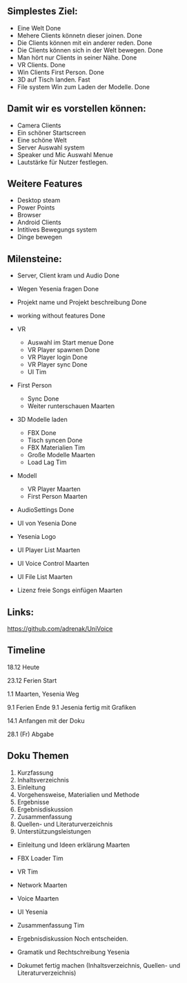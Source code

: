 
## Simplestes Ziel:
- Eine Welt                                     Done
- Mehere Clients könnetn dieser joinen.         Done
- Die Clients können mit ein anderer reden.     Done
- Die Clients können sich in der Welt bewegen.  Done
- Man hört nur Clients in seiner Nähe.          Done
- VR Clients.                                   Done                           
- Win Clients First Person.                     Done
- 3D auf Tisch landen.                          Fast
- File system Win zum Laden der Modelle.        Done

## Damit wir es vorstellen können:
- Camera Clients
- Ein schöner Startscreen
- Eine schöne Welt
- Server Auswahl system
- Speaker und Mic Auswahl Menue
- Lautstärke für Nutzer festlegen.
## Weitere Features
- Desktop steam  
- Power Points
- Browser
- Android Clients
- Intitives Bewegungs system
- Dinge bewegen

## Milensteine:
- Server, Client kram und Audio                 Done
- Wegen Yesenia fragen                          Done
- Projekt name und Projekt beschreibung         Done
- working without features                      Done

- VR  
    - Auswahl im Start menue                    Done      
    - VR Player spawnen                         Done
    - VR Player login                           Done
    - VR Player sync                            Done
    - UI                                        Tim
- First Person                              
    - Sync                                      Done
    - Weiter runterschauen                      Maarten
- 3D Modelle laden 
    - FBX                                       Done
    - Tisch syncen                              Done
    - FBX Materialien                           Tim
    - Große Modelle                             Maarten
    - Load Lag                                  Tim
- Modell
    - VR Player                                 Maarten
    - First Person                              Maarten

- AudioSettings                                 Done
- UI von Yesenia                                Done
- Yesenia Logo

- UI Player List                                Maarten
- UI Voice Control                              Maarten
- UI File List                                  Maarten
- Lizenz freie Songs einfügen                   Maarten

## Links:
https://github.com/adrenak/UniVoice


## Timeline

18.12 Heute


23.12 Ferien Start


1.1 Maarten, Yesenia Weg

                
9.1 Ferien Ende
9.1 Jesenia fertig mit Grafiken

14.1 Anfangen mit der Doku

28.1 (Fr) Abgabe


## Doku Themen
1.	Kurzfassung
2.	Inhaltsverzeichnis
3.	Einleitung
4.	Vorgehensweise, Materialien und Methode
5.	Ergebnisse
6.	Ergebnisdiskussion
7.	Zusammenfassung
8.	Quellen- und Literaturverzeichnis
9.	Unterstützungsleistungen


- Einleitung und Ideen erklärung    Maarten
- FBX Loader                        Tim
- VR                                Tim
- Network                           Maarten
- Voice                             Maarten
- UI                                Yesenia
- Zusammenfassung                   Tim
- Ergebnisdiskussion                Noch entscheiden.
- Gramatik und Rechtschreibung      Yesenia

- Dokumet fertig machen (Inhaltsverzeichnis, Quellen- und Literaturverzeichnis)